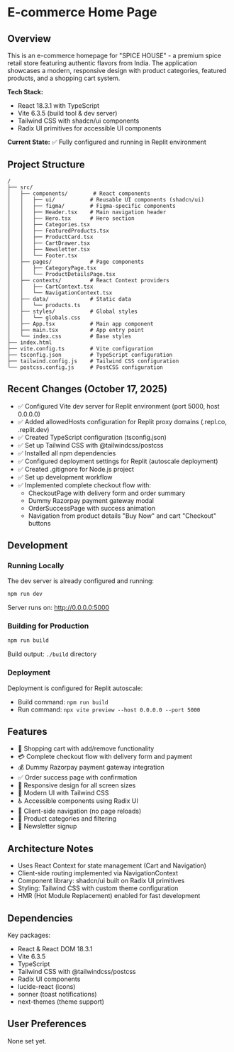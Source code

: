 # E-commerce Home Page

## Overview
This is an e-commerce homepage for "SPICE HOUSE" - a premium spice retail store featuring authentic flavors from India. The application showcases a modern, responsive design with product categories, featured products, and a shopping cart system.

**Tech Stack:**
- React 18.3.1 with TypeScript
- Vite 6.3.5 (build tool & dev server)
- Tailwind CSS with shadcn/ui components
- Radix UI primitives for accessible UI components

**Current State:** ✅ Fully configured and running in Replit environment

## Project Structure
```
/
├── src/
│   ├── components/        # React components
│   │   ├── ui/           # Reusable UI components (shadcn/ui)
│   │   ├── figma/        # Figma-specific components
│   │   ├── Header.tsx    # Main navigation header
│   │   ├── Hero.tsx      # Hero section
│   │   ├── Categories.tsx
│   │   ├── FeaturedProducts.tsx
│   │   ├── ProductCard.tsx
│   │   ├── CartDrawer.tsx
│   │   ├── Newsletter.tsx
│   │   └── Footer.tsx
│   ├── pages/            # Page components
│   │   ├── CategoryPage.tsx
│   │   └── ProductDetailsPage.tsx
│   ├── contexts/         # React Context providers
│   │   ├── CartContext.tsx
│   │   └── NavigationContext.tsx
│   ├── data/             # Static data
│   │   └── products.ts
│   ├── styles/           # Global styles
│   │   └── globals.css
│   ├── App.tsx           # Main app component
│   ├── main.tsx          # App entry point
│   └── index.css         # Base styles
├── index.html
├── vite.config.ts        # Vite configuration
├── tsconfig.json         # TypeScript configuration
├── tailwind.config.js    # Tailwind CSS configuration
└── postcss.config.js     # PostCSS configuration
```

## Recent Changes (October 17, 2025)
- ✅ Configured Vite dev server for Replit environment (port 5000, host 0.0.0.0)
- ✅ Added allowedHosts configuration for Replit proxy domains (.repl.co, .replit.dev)
- ✅ Created TypeScript configuration (tsconfig.json)
- ✅ Set up Tailwind CSS with @tailwindcss/postcss
- ✅ Installed all npm dependencies
- ✅ Configured deployment settings for Replit (autoscale deployment)
- ✅ Created .gitignore for Node.js project
- ✅ Set up development workflow
- ✅ Implemented complete checkout flow with:
  - CheckoutPage with delivery form and order summary
  - Dummy Razorpay payment gateway modal
  - OrderSuccessPage with success animation
  - Navigation from product details "Buy Now" and cart "Checkout" buttons

## Development

### Running Locally
The dev server is already configured and running:
```bash
npm run dev
```
Server runs on: http://0.0.0.0:5000

### Building for Production
```bash
npm run build
```
Build output: `./build` directory

### Deployment
Deployment is configured for Replit autoscale:
- Build command: `npm run build`
- Run command: `npx vite preview --host 0.0.0.0 --port 5000`

## Features
- 🛒 Shopping cart with add/remove functionality
- 💳 Complete checkout flow with delivery form and payment
- 💰 Dummy Razorpay payment gateway integration
- ✅ Order success page with confirmation
- 📱 Responsive design for all screen sizes
- 🎨 Modern UI with Tailwind CSS
- ♿ Accessible components using Radix UI
- 🔄 Client-side navigation (no page reloads)
- 🎯 Product categories and filtering
- 📧 Newsletter signup

## Architecture Notes
- Uses React Context for state management (Cart and Navigation)
- Client-side routing implemented via NavigationContext
- Component library: shadcn/ui built on Radix UI primitives
- Styling: Tailwind CSS with custom theme configuration
- HMR (Hot Module Replacement) enabled for fast development

## Dependencies
Key packages:
- React & React DOM 18.3.1
- Vite 6.3.5
- TypeScript
- Tailwind CSS with @tailwindcss/postcss
- Radix UI components
- lucide-react (icons)
- sonner (toast notifications)
- next-themes (theme support)

## User Preferences
None set yet.
